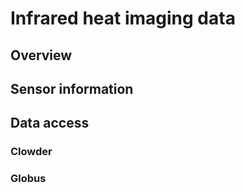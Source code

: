 # Infrared heat imaging data

## Overview

## Sensor information

## Data access

### Clowder

### Globus
